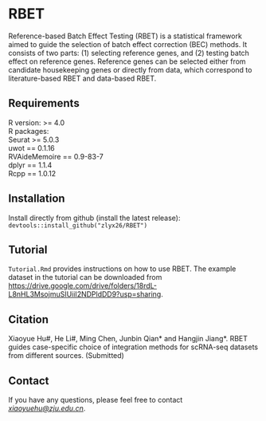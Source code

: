 # RBET
Reference-based Batch Effect Testing (RBET) is a statistical framework aimed to guide the selection of batch effect correction (BEC) methods. It consists of two parts: (1) selecting reference genes, and (2) testing batch effect on reference genes. Reference genes can be selected either from candidate housekeeping genes or directly from data, which correspond to literature-based RBET and data-based RBET.

## Requirements
R version: >= 4.0 <br />
R packages:<br />
Seurat >= 5.0.3 <br />
uwot == 0.1.16 <br />
RVAideMemoire == 0.9-83-7 <br />
dplyr == 1.1.4 <br />
Rcpp == 1.0.12 <br />

## Installation
Install directly from github (install the latest release):<br />
`devtools::install_github("zlyx26/RBET")`

## Tutorial
`Tutorial.Rmd` provides instructions on how to use RBET. The example dataset in the tutorial can be downloaded from <https://drive.google.com/drive/folders/18rdL-L8nHL3MsojmuSIUiiI2NDPldDD9?usp=sharing>.

## Citation
Xiaoyue Hu#, He Li#, Ming Chen, Junbin Qian*  and Hangjin Jiang*. RBET guides case-specific choice of integration methods
for scRNA-seq datasets from different sources. (Submitted)

## Contact
If you have any questions, please feel free to contact *xiaoyuehu@zju.edu.cn*.